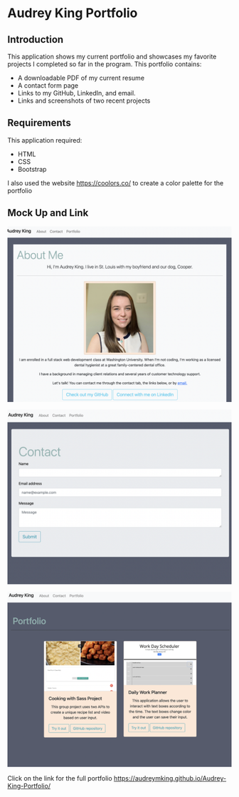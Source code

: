 # Audrey King Portfolio

## Introduction

This application shows my current portfolio and showcases my favorite projects I completed so far in the program.
This portfolio contains: 
* A downloadable PDF of my current resume
* A contact form page
* Links to my GitHub, LinkedIn, and email.
* Links and screenshots of two recent projects

## Requirements

This application required:
* HTML
* CSS
* Bootstrap

I also used the website https://coolors.co/ to create a color palette for the portfolio

## Mock Up and Link

![Profile Screenshot](Demo1.png)

![Contact Screenshot](Demo2.png)

![Portfolio Screenshot](Demo3.png)

Click on the link for the full portfolio
https://audreymking.github.io/Audrey-King-Portfolio/
